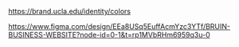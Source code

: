 https://brand.ucla.edu/identity/colors

https://www.figma.com/design/EEa8USq5EuffAcmYzc3YTf/BRUIN-BUSINESS-WEBSITE?node-id=0-1&t=rp1MVbRHm6959q3u-0


